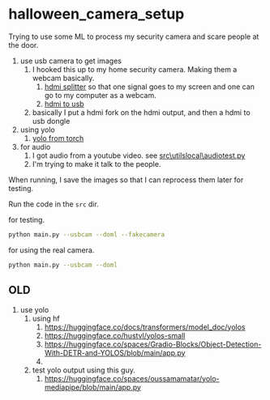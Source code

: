 # halloween_camera_setup

Trying to use some ML to process my security camera and scare people at the door.

1. use usb camera to get images
   1. I hooked this up to my home security camera. Making them a webcam basically.
      1. [hdmi splitter](https://www.amazon.com/gp/product/B005HXFARS/ref=ppx_yo_dt_b_search_asin_title?ie=UTF8&psc=1) so that one signal goes to my screen and one can go to my computer as a webcam.
      2. [hdmi to usb](https://www.amazon.com/gp/product/B09FLN63B3/ref=ppx_yo_dt_b_search_asin_title?ie=UTF8&psc=1)
   2. basically I put a hdmi fork on the hdmi output, and then a hdmi to usb dongle
2. using yolo
   1. [yolo from torch](https://github.com/ultralytics/yolov5>)
3. for audio
   1. I got audio from a youtube video. see [src\utilslocal\audiotest.py](src/utilslocal/audiotest.py)
   2. I'm trying to make it talk to the people.

When running, I save the images so that I can reprocess them later for testing.

Run the code in the `src` dir. 

for testing.

```bash
python main.py --usbcam --doml --fakecamera
```

for using the real camera.

```bash
python main.py --usbcam --doml
```

## OLD

1. use yolo
   1. using hf
      1. <https://huggingface.co/docs/transformers/model_doc/yolos>
      2. <https://huggingface.co/hustvl/yolos-small>
      3. <https://huggingface.co/spaces/Gradio-Blocks/Object-Detection-With-DETR-and-YOLOS/blob/main/app.py>
      4.
   2. test yolo output using this guy.
      1. <https://huggingface.co/spaces/oussamamatar/yolo-mediapipe/blob/main/app.py>
